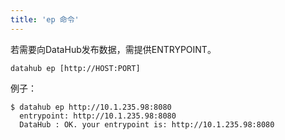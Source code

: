 ```yaml
---
title: 'ep 命令'
---
```


若需要向DataHub发布数据，需提供ENTRYPOINT。

	datahub ep [http://HOST:PORT]
    
例子：

	$ datahub ep http://10.1.235.98:8080
      entrypoint: http://10.1.235.98:8080
      DataHub : OK. your entrypoint is: http://10.1.235.98:8080
